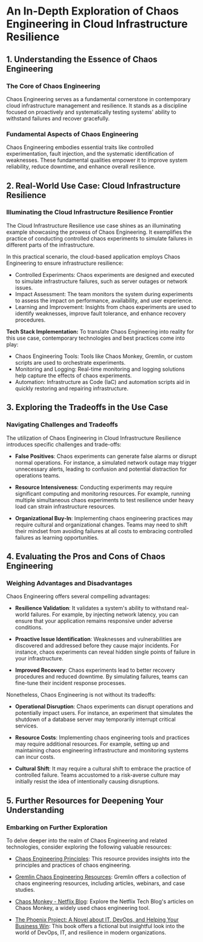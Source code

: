 # An In-Depth Exploration of Chaos Engineering in Cloud Infrastructure Resilience

## 1. Understanding the Essence of Chaos Engineering

### The Core of Chaos Engineering
Chaos Engineering serves as a fundamental cornerstone in contemporary cloud infrastructure management and resilience. It stands as a discipline focused on proactively and systematically testing systems' ability to withstand failures and recover gracefully.

### Fundamental Aspects of Chaos Engineering
Chaos Engineering embodies essential traits like controlled experimentation, fault injection, and the systematic identification of weaknesses. These fundamental qualities empower it to improve system reliability, reduce downtime, and enhance overall resilience.

## 2. Real-World Use Case: Cloud Infrastructure Resilience

### Illuminating the Cloud Infrastructure Resilience Frontier
The Cloud Infrastructure Resilience use case shines as an illuminating example showcasing the prowess of Chaos Engineering. It exemplifies the practice of conducting controlled chaos experiments to simulate failures in different parts of the infrastructure.

In this practical scenario, the cloud-based application employs Chaos Engineering to ensure infrastructure resilience:

- Controlled Experiments: Chaos experiments are designed and executed to simulate infrastructure failures, such as server outages or network issues.
- Impact Assessment: The team monitors the system during experiments to assess the impact on performance, availability, and user experience.
- Learning and Improvement: Insights from chaos experiments are used to identify weaknesses, improve fault tolerance, and enhance recovery procedures.

**Tech Stack Implementation:**
To translate Chaos Engineering into reality for this use case, contemporary technologies and best practices come into play:

- Chaos Engineering Tools: Tools like Chaos Monkey, Gremlin, or custom scripts are used to orchestrate experiments.
- Monitoring and Logging: Real-time monitoring and logging solutions help capture the effects of chaos experiments.
- Automation: Infrastructure as Code (IaC) and automation scripts aid in quickly restoring and repairing infrastructure.

## 3. Exploring the Tradeoffs in the Use Case

### Navigating Challenges and Tradeoffs
The utilization of Chaos Engineering in Cloud Infrastructure Resilience introduces specific challenges and trade-offs:

- **False Positives**: Chaos experiments can generate false alarms or disrupt normal operations. For instance, a simulated network outage may trigger unnecessary alerts, leading to confusion and potential distraction for operations teams.

- **Resource Intensiveness**: Conducting experiments may require significant computing and monitoring resources. For example, running multiple simultaneous chaos experiments to test resilience under heavy load can strain infrastructure resources.

- **Organizational Buy-In**: Implementing chaos engineering practices may require cultural and organizational changes. Teams may need to shift their mindset from avoiding failures at all costs to embracing controlled failures as learning opportunities.

## 4. Evaluating the Pros and Cons of Chaos Engineering

### Weighing Advantages and Disadvantages
Chaos Engineering offers several compelling advantages:

- **Resilience Validation**: It validates a system's ability to withstand real-world failures. For example, by injecting network latency, you can ensure that your application remains responsive under adverse conditions.

- **Proactive Issue Identification**: Weaknesses and vulnerabilities are discovered and addressed before they cause major incidents. For instance, chaos experiments can reveal hidden single points of failure in your infrastructure.

- **Improved Recovery**: Chaos experiments lead to better recovery procedures and reduced downtime. By simulating failures, teams can fine-tune their incident response processes.

Nonetheless, Chaos Engineering is not without its tradeoffs:

- **Operational Disruption**: Chaos experiments can disrupt operations and potentially impact users. For instance, an experiment that simulates the shutdown of a database server may temporarily interrupt critical services.

- **Resource Costs**: Implementing chaos engineering tools and practices may require additional resources. For example, setting up and maintaining chaos engineering infrastructure and monitoring systems can incur costs.

- **Cultural Shift**: It may require a cultural shift to embrace the practice of controlled failure. Teams accustomed to a risk-averse culture may initially resist the idea of intentionally causing disruptions.

## 5. Further Resources for Deepening Your Understanding

### Embarking on Further Exploration
To delve deeper into the realm of Chaos Engineering and related technologies, consider exploring the following valuable resources:

- [Chaos Engineering Principles](https://principlesofchaos.org/): This resource provides insights into the principles and practices of chaos engineering.

- [Gremlin Chaos Engineering Resources](https://www.gremlin.com/resources/): Gremlin offers a collection of chaos engineering resources, including articles, webinars, and case studies.

- [Chaos Monkey - Netflix Blog](https://netflixtechblog.com/tagged/chaos-monkey): Explore the Netflix Tech Blog's articles on Chaos Monkey, a widely used chaos engineering tool.

- [The Phoenix Project: A Novel about IT, DevOps, and Helping Your Business Win](https://www.amazon.com/Phoenix-Project-DevOps-Helping-Business/dp/1942788290): This book offers a fictional but insightful look into the world of DevOps, IT, and resilience in modern organizations.
